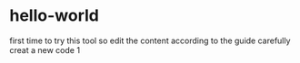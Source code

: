 # hello-world
first time to try this tool
so edit the content according to the guide carefully
creat a new code
1
